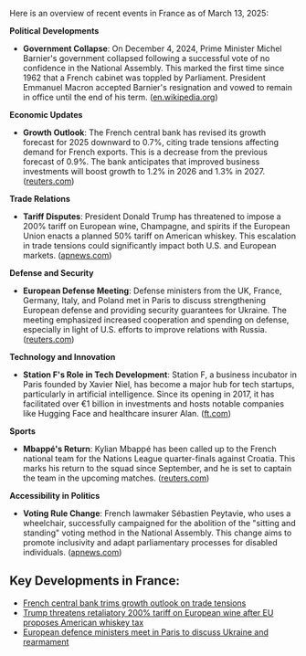Here is an overview of recent events in France as of March 13, 2025:

**Political Developments**

- **Government Collapse**: On December 4, 2024, Prime Minister Michel Barnier's government collapsed following a successful vote of no confidence in the National Assembly. This marked the first time since 1962 that a French cabinet was toppled by Parliament. President Emmanuel Macron accepted Barnier's resignation and vowed to remain in office until the end of his term. ([en.wikipedia.org](https://en.wikipedia.org/wiki/Collapse_of_the_Barnier_government?utm_source=openai))

**Economic Updates**

- **Growth Outlook**: The French central bank has revised its growth forecast for 2025 downward to 0.7%, citing trade tensions affecting demand for French exports. This is a decrease from the previous forecast of 0.9%. The bank anticipates that improved business investments will boost growth to 1.2% in 2026 and 1.3% in 2027. ([reuters.com](https://www.reuters.com/markets/europe/french-central-bank-trims-growth-outlook-trade-tensions-2025-03-12/?utm_source=openai))

**Trade Relations**

- **Tariff Disputes**: President Donald Trump has threatened to impose a 200% tariff on European wine, Champagne, and spirits if the European Union enacts a planned 50% tariff on American whiskey. This escalation in trade tensions could significantly impact both U.S. and European markets. ([apnews.com](https://apnews.com/article/cb259623a25ca1bfdb4673262ceef85b?utm_source=openai))

**Defense and Security**

- **European Defense Meeting**: Defense ministers from the UK, France, Germany, Italy, and Poland met in Paris to discuss strengthening European defense and providing security guarantees for Ukraine. The meeting emphasized increased cooperation and spending on defense, especially in light of U.S. efforts to improve relations with Russia. ([reuters.com](https://www.reuters.com/world/europe/european-defence-ministers-meet-paris-discuss-ukraine-rearmament-2025-03-12/?utm_source=openai))

**Technology and Innovation**

- **Station F's Role in Tech Development**: Station F, a business incubator in Paris founded by Xavier Niel, has become a major hub for tech startups, particularly in artificial intelligence. Since its opening in 2017, it has facilitated over €1 billion in investments and hosts notable companies like Hugging Face and healthcare insurer Alan. ([ft.com](https://www.ft.com/content/0e19802c-765d-4b2e-b00c-f974b38003fa?utm_source=openai))

**Sports**

- **Mbappé's Return**: Kylian Mbappé has been called up to the French national team for the Nations League quarter-finals against Croatia. This marks his return to the squad since September, and he is set to captain the team in the upcoming matches. ([reuters.com](https://www.reuters.com/sports/soccer/mbappe-back-with-france-nations-league-quarter-finals-against-croatia-2025-03-13/?utm_source=openai))

**Accessibility in Politics**

- **Voting Rule Change**: French lawmaker Sébastien Peytavie, who uses a wheelchair, successfully campaigned for the abolition of the "sitting and standing" voting method in the National Assembly. This change aims to promote inclusivity and adapt parliamentary processes for disabled individuals. ([apnews.com](https://apnews.com/article/4f0863473168de6dc50f8c8107248c4c?utm_source=openai))


## Key Developments in France:
- [French central bank trims growth outlook on trade tensions](https://www.reuters.com/markets/europe/french-central-bank-trims-growth-outlook-trade-tensions-2025-03-12/)
- [Trump threatens retaliatory 200% tariff on European wine after EU proposes American whiskey tax](https://apnews.com/article/cb259623a25ca1bfdb4673262ceef85b?utm_source=openai)
- [European defence ministers meet in Paris to discuss Ukraine and rearmament](https://www.reuters.com/world/europe/european-defence-ministers-meet-paris-discuss-ukraine-rearmament-2025-03-12/?utm_source=openai)